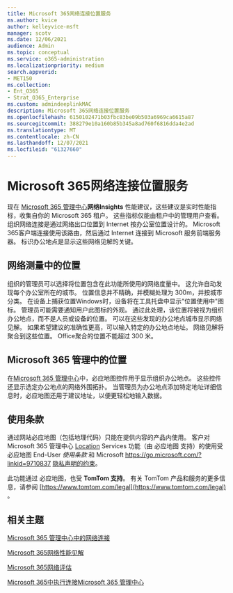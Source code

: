 ```yaml
---
title: Microsoft 365网络连接位置服务
ms.author: kvice
author: kelleyvice-msft
manager: scotv
ms.date: 12/06/2021
audience: Admin
ms.topic: conceptual
ms.service: o365-administration
ms.localizationpriority: medium
search.appverid:
- MET150
ms.collection:
- Ent_O365
- Strat_O365_Enterprise
ms.custom: admindeeplinkMAC
description: Microsoft 365网络连接位置服务
ms.openlocfilehash: 6150102471b03fbc83be09b503a6969ca6615a87
ms.sourcegitcommit: 388279e10a160b85b345a8ad760f6816dda4e2ad
ms.translationtype: MT
ms.contentlocale: zh-CN
ms.lasthandoff: 12/07/2021
ms.locfileid: "61327660"
---
```

# <a name="microsoft-365-network-connectivity-location-services"></a>Microsoft 365网络连接位置服务

现在 <a href="https://go.microsoft.com/fwlink/p/?linkid=2024339" target="_blank">Microsoft 365 管理中心</a>**网络Insights** 性能建议，这些建议是实时性能指标，收集自你的 Microsoft 365 租户。 这些指标仅能由租户中的管理用户查看。 组织网络连接是通过网络出口位置到 Internet 按办公室位置设计的。 Microsoft 365客户端连接使用该路由，然后通过 Internet 连接到 Microsoft 服务前端服务器。 标识办公地点是显示这些网络见解的关键。

## <a name="location-in-network-measurements"></a>网络测量中的位置

组织的管理员可以选择将位置包含在此功能所使用的网络度量中。 这允许自动发现每个办公室所在的城市。 位置信息并不精确，并模糊处理为 300m，并按城市分类。 在设备上捕获位置Windows时，设备将在工具托盘中显示"位置使用中"图标。  管理员可能需要通知用户此图标的外观。 通过此处理，该位置将被视为组织办公地点，而不是人员或设备的位置。 可以在这些发现的办公地点城市显示网络见解。 如果希望建议的准确性更高，可以输入特定的办公地点地址。 网络见解将聚合到这些位置。 Office聚合的位置不能超过 300 米。

## <a name="location-in-the-microsoft-365-admin-center"></a>Microsoft 365 管理中的位置

在<a href="https://go.microsoft.com/fwlink/p/?linkid=2024339" target="_blank">Microsoft 365 管理中心</a>中，必应地图控件用于显示组织办公地点。 这些控件还显示选定办公地点的网络外围拓扑。 当管理员为办公地点添加特定地址详细信息时，必应地图还用于建议地址，以便更轻松地输入数据。

## <a name="terms-of-use"></a>使用条款

通过网站必应地图（包括地理代码）只能在提供内容的产品内使用。 客户对 Microsoft 365 管理中心 <a href="https://go.microsoft.com/fwlink/p/?linkid=2024339" target="_blank">Location</a> Services 功能（由 必应地图 支持）的使用受 必应地图 End-User _使用条款_ 和 Microsoft <https://go.microsoft.com/?linkid=9710837> [隐私声明的约束](https://go.microsoft.com/fwlink/?LinkID=248686)。

此功能通过 必应地图，也受 **TomTom 支持**。 有关 TomTom 产品和服务的更多信息，请参阅 [https://www.tomtom.com/legal](https://www.tomtom.com/legal) 。

## <a name="related-topics"></a>相关主题

[Microsoft 365 管理中心中的网络连接](office-365-network-mac-perf-overview.md)

[Microsoft 365网络性能见解](office-365-network-mac-perf-insights.md)

[Microsoft 365网络评估](office-365-network-mac-perf-score.md)

[Microsoft 365中执行连接Microsoft 365 管理中心](office-365-network-mac-perf-onboarding-tool.md)
